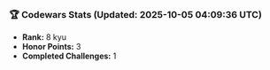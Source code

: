 ### 🏆 Codewars Stats (Updated: 2025-10-05 04:09:36 UTC)

- **Rank:** 8 kyu
- **Honor Points:** 3
- **Completed Challenges:** 1

